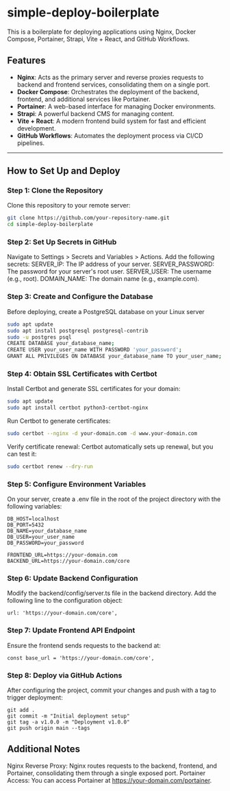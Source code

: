 # simple-deploy-boilerplate

This is a boilerplate for deploying applications using Nginx, Docker Compose, Portainer, Strapi, Vite + React, and GitHub Workflows.

## Features

- **Nginx**: Acts as the primary server and reverse proxies requests to backend and frontend services, consolidating them on a single port.
- **Docker Compose**: Orchestrates the deployment of the backend, frontend, and additional services like Portainer.
- **Portainer**: A web-based interface for managing Docker environments.
- **Strapi**: A powerful backend CMS for managing content.
- **Vite + React**: A modern frontend build system for fast and efficient development.
- **GitHub Workflows**: Automates the deployment process via CI/CD pipelines.

---

## How to Set Up and Deploy

### Step 1: Clone the Repository

Clone this repository to your remote server:

```bash
git clone https://github.com/your-repository-name.git
cd simple-deploy-boilerplate
```

### Step 2: Set Up Secrets in GitHub

Navigate to Settings > Secrets and Variables > Actions.
Add the following secrets:
SERVER_IP: The IP address of your server.
SERVER_PASSWORD: The password for your server's root user.
SERVER_USER: The username (e.g., root).
DOMAIN_NAME: The domain name (e.g., example.com).

### Step 3: Create and Configure the Database
Before deploying, create a PostgreSQL database on your Linux server

```bash
sudo apt update
sudo apt install postgresql postgresql-contrib
sudo -u postgres psql
CREATE DATABASE your_database_name;
CREATE USER your_user_name WITH PASSWORD 'your_password';
GRANT ALL PRIVILEGES ON DATABASE your_database_name TO your_user_name;
```

### Step 4: Obtain SSL Certificates with Certbot
Install Certbot and generate SSL certificates for your domain:

```bash
sudo apt update
sudo apt install certbot python3-certbot-nginx
```

Run Certbot to generate certificates:
```bash
sudo certbot --nginx -d your-domain.com -d www.your-domain.com
```

Verify certificate renewal: Certbot automatically sets up renewal, but you can test it:
```bash
sudo certbot renew --dry-run
```

### Step 5: Configure Environment Variables
On your server, create a .env file in the root of the project directory with the following variables:

```env
DB_HOST=localhost
DB_PORT=5432
DB_NAME=your_database_name
DB_USER=your_user_name
DB_PASSWORD=your_password

FRONTEND_URL=https://your-domain.com
BACKEND_URL=https://your-domain.com/core
```

### Step 6: Update Backend Configuration
Modify the backend/config/server.ts file in the backend directory. Add the following line to the configuration object:

```
url: 'https://your-domain.com/core',
```

### Step 7: Update Frontend API Endpoint
Ensure the frontend sends requests to the backend at:

```
const base_url = 'https://your-domain.com/core',
```

### Step 8: Deploy via GitHub Actions
After configuring the project, commit your changes and push with a tag to trigger deployment:

```
git add .
git commit -m "Initial deployment setup"
git tag -a v1.0.0 -m "Deployment v1.0.0"
git push origin main --tags
```

## Additional Notes
Nginx Reverse Proxy: Nginx routes requests to the backend, frontend, and Portainer, consolidating them through a single exposed port.
Portainer Access: You can access Portainer at https://your-domain.com/portainer.